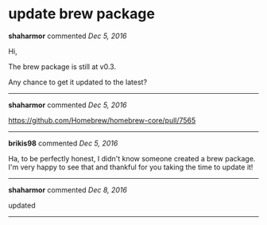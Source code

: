 # update brew package

**shaharmor** commented *Dec 5, 2016*

Hi,

The brew package is still at v0.3.

Any chance to get it updated to the latest?
<br />
***


**shaharmor** commented *Dec 5, 2016*

https://github.com/Homebrew/homebrew-core/pull/7565
***

**brikis98** commented *Dec 5, 2016*

Ha, to be perfectly honest, I didn't know someone created a brew package. I'm very happy to see that and thankful for you taking the time to update it!
***

**shaharmor** commented *Dec 8, 2016*

updated
***

